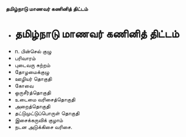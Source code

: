 **தமிழ்நாடு மாணவர் கணினித் திட்டம்**
- # தமிழ்நாடு மாணவர் கணினித் திட்டம்
- n. பின்செல் குழு
- பரிவாரம்
- புடைவரு சுற்றம்
- தோழமைக்குழு
- ஊழியர் தொகுதி
- கோவை
- ஒருசீர்த்தொகுதி
- உடைமை வரிசைத்தொகுதி
- அறைத்தொகுதி
- தட்டுமுட்டுப்பொருள் தொகுதி
- இசைக்கருவிக் குழாம்
- நடன அடுக்கிசை வரிசை.

